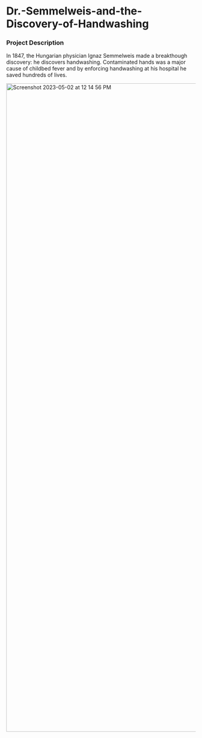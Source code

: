 # Dr.-Semmelweis-and-the-Discovery-of-Handwashing

### Project Description
In 1847, the Hungarian physician Ignaz Semmelweis made a breakthough discovery: he discovers handwashing. Contaminated hands was a major cause of childbed fever and by enforcing handwashing at his hospital he saved hundreds of lives.


<a href="https://deepnote.com/@universidad-del-pacifico/Dr-Semmelweis-and-the-Discovery-of-Handwashing-a90a5234-c58d-4fbc-bd68-319e8f2e47d6">
  <img width="1722" alt="Screenshot 2023-05-02 at 12 14 56 PM" src="https://user-images.githubusercontent.com/48929841/235737441-4be6f3fe-b1bb-4ef7-b412-ef881b38001b.png">
</a>
